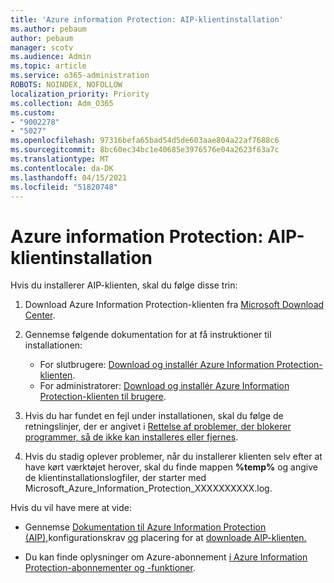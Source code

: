 ```yaml
---
title: 'Azure information Protection: AIP-klientinstallation'
ms.author: pebaum
author: pebaum
manager: scotv
ms.audience: Admin
ms.topic: article
ms.service: o365-administration
ROBOTS: NOINDEX, NOFOLLOW
localization_priority: Priority
ms.collection: Adm_O365
ms.custom:
- "9002278"
- "5027"
ms.openlocfilehash: 97316befa65bad54d5de603aae804a22af7688c6
ms.sourcegitcommit: 8bc60ec34bc1e40685e3976576e04a2623f63a7c
ms.translationtype: MT
ms.contentlocale: da-DK
ms.lasthandoff: 04/15/2021
ms.locfileid: "51820748"
---
```

# <a name="azure-information-protection-aip-client-installation"></a>Azure information Protection: AIP-klientinstallation

Hvis du installerer AIP-klienten, skal du følge disse trin:

1. Download Azure Information Protection-klienten fra [Microsoft Download Center](https://www.microsoft.com/download/details.aspx?id=53018).

2. Gennemse følgende dokumentation for at få instruktioner til installationen:

    - For slutbrugere: [Download og installér Azure Information Protection-klienten](https://docs.microsoft.com/azure/information-protection/rms-client/install-client-app).
    - For administratorer: [Download og installér Azure Information Protection-klienten til brugere](https://docs.microsoft.com/azure/information-protection/rms-client/client-admin-guide-install).

3. Hvis du har fundet en fejl under installationen, skal du følge de retningslinjer, der er angivet i [Rettelse af problemer, der blokerer programmer, så de ikke kan installeres eller fjernes](https://support.microsoft.com/help/17588/windows-fix-problems-that-block-programs-being-installed-or-removed).

4. Hvis du stadig oplever problemer, når du installerer klienten selv efter at have kørt værktøjet herover, skal du finde mappen **%temp%** og angive de klientinstallationslogfiler, der starter med Microsoft_Azure_Information_Protection_XXXXXXXXXX.log.

Hvis du vil have mere at vide:

- Gennemse [Dokumentation til Azure Information Protection (AIP),](https://docs.microsoft.com/azure/information-protection/what-is-information-protection)konfigurationskrav [og](https://docs.microsoft.com/azure/information-protection/get-started/requirements) placering for at [downloade AIP-klienten.](https://www.microsoft.com/download/details.aspx?id=53018)

- Du kan finde oplysninger om Azure-abonnement [i Azure Information Protection-abonnementer og -funktioner](https://azure.microsoft.com/pricing/details/information-protection).
